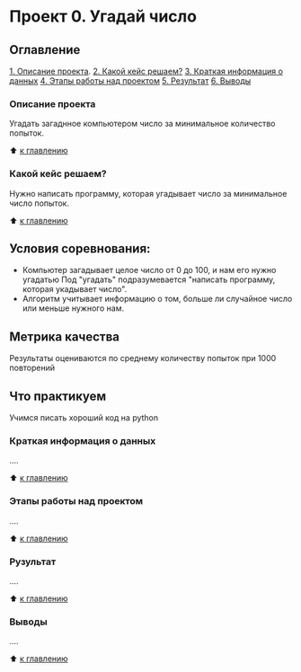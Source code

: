 # Проект 0. Угадай число

## Оглавление
[1. Описание проекта](https://github.com/Vladislav-SF/sf_data_science/blob/main/project_0/README.md#Описание-проекта).
[2. Какой кейс решаем?](https://github.com/Vladislav-SF/sf_data_science/blob/main/project_0/README.md#Какой-кейс-решаем)
[3. Краткая информация о данных](https://github.com/Vladislav-SF/sf_data_science/blob/main/project_0/README.md#Краткая-информация-о-данных)
[4. Этапы работы над проектом](#Этапы-работы-над-проектом)
[5. Результат](#Результат)
[6. Выводы](#Выводы)

### Описание проекта
Угадать загаднное компьютером число за минимальное количество попыток.

:arrow_up: [к главлению](https://github.com/Vladislav-SF/sf_data_science/blob/main/project_0/README.md#Оглавление)

### Какой кейс решаем?
Нужно написать программу, которая угадывает число за минимальное число попыток.

:arrow_up: [к главлению](https://github.com/Vladislav-SF/sf_data_science/blob/main/project_0/README.md#Оглавление)

## Условия соревнования: ##
- Компьютер загадывает целое число от 0 до 100, и нам его нужно угадатью Под "угадать" подразумевается "написать программу, которая укадывает число".
- Алгоритм учитывает информацию о том, больше ли случайное число или меньше нужного нам.

## Метрика качества ##
Результаты оцениваются по среднему количеству попыток при 1000 повторений

## Что практикуем ##
Учимся писать хороший код на python

### Краткая информация о данных
....

:arrow_up: [к главлению](https://github.com/Vladislav-SF/sf_data_science/blob/main/project_0/README.md#Оглавление)

### Этапы работы над проектом
....

:arrow_up: [к главлению](https://github.com/Vladislav-SF/sf_data_science/blob/main/project_0/README.md#Оглавление)

### Рузультат
....

:arrow_up: [к главлению](https://github.com/Vladislav-SF/sf_data_science/blob/main/project_0/README.md#Оглавление)

### Выводы
....

:arrow_up: [к главлению](https://github.com/Vladislav-SF/sf_data_science/blob/main/project_0/README.md#Оглавление)